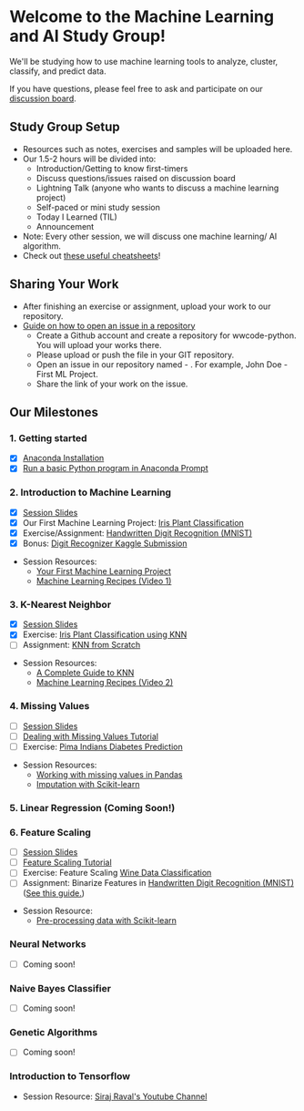 # Welcome to the Machine Learning and AI Study Group!
We'll be studying how to use machine learning tools to analyze, cluster, classify, and predict data.

If you have questions, please feel free to ask and participate on our [discussion
board](https://www.meetup.com/Women-Who-Code-Manila/messages/boards/forum/25085644). 

## Study Group Setup
* Resources such as notes, exercises and samples will be uploaded here.
* Our 1.5-2 hours will be divided into:
    - Introduction/Getting to know first-timers 
    - Discuss questions/issues raised on discussion board 
    - Lightning Talk (anyone who wants to discuss a machine learning project) 
    - Self-paced or mini study session
    - Today I Learned (TIL)
    - Announcement
* Note: Every other session, we will discuss one machine learning/ AI algorithm.
* Check out [these useful cheatsheets](https://gitlab.com/wwcodemanila/WWCodeManila-ML.AI/tree/master/cheatsheets)! 

## Sharing Your Work
* After finishing an exercise or assignment, upload your work to our repository.
* [Guide on how to open an issue in a repository](https://github.com/wwcodemanila/WWCodeManila-Python/blob/master/exercise_upload_step.md)
    * Create a Github account and create a repository for wwcode-python. You will upload your works there.
    * Please upload or push the file in your GIT repository.
    * Open an issue in our repository named <Your name> - <topic>. For example, John Doe - First ML Project.
    * Share the link of your work on the issue.

## Our Milestones
### 1. Getting started
- [X] [Anaconda Installation](https://www.continuum.io/downloads) 
- [X] [Run a basic Python program in Anaconda Prompt](https://gitlab.com/wwcodemanila/WWCodeManila-ML.AI/blob/master/tutorials/installation_guide.md)

### 2. Introduction to Machine Learning
- [X] [Session Slides](https://gitlab.com/wwcodemanila/WWCodeManila-ML.AI/blob/master/slides/(Session%201)%20Introduction%20to%20Machine%20Learning.pdf)
- [X] Our First Machine Learning Project: [Iris Plant Classification](https://gitlab.com/wwcodemanila/WWCodeManila-ML.AI/blob/master/samples/iris_script.py)
- [X] Exercise/Assignment: [Handwritten Digit Recognition (MNIST)](https://gitlab.com/wwcodemanila/WWCodeManila-ML.AI/blob/master/exercises/mnist_script.py)
- [X] Bonus: [Digit Recognizer Kaggle Submission](https://gitlab.com/wwcodemanila/WWCodeManila-ML.AI/blob/master/tutorials/kaggle_submission.md)
* Session Resources: 
	* [Your First Machine Learning Project](http://machinelearningmastery.com/machine-learning-in-python-step-by-step/)
	* [Machine Learning Recipes (Video 1)](https://www.youtube.com/watch?v=cKxRvEZd3Mw)

### 3. K-Nearest Neighbor
- [X] [Session Slides](https://gitlab.com/wwcodemanila/WWCodeManila-ML.AI/blob/master/slides/(Session%202)%20K-Nearest%20Neighbor.pdf)
- [X] Exercise: [Iris Plant Classification using KNN](https://gitlab.com/wwcodemanila/WWCodeManila-ML.AI/blob/master/exercises/iris_knn.py)
- [ ] Assignment: [KNN from Scratch](https://gitlab.com/wwcodemanila/WWCodeManila-ML.AI/blob/master/exercises/knn_scratch.py)
* Session Resources: 
	* [A Complete Guide to KNN](https://kevinzakka.github.io/2016/07/13/k-nearest-neighbor/)
	* [Machine Learning Recipes (Video 2)](https://www.youtube.com/watch?v=AoeEHqVSNOw&t=401s)

### 4. Missing Values
- [ ] [Session Slides](https://gitlab.com/wwcodemanila/WWCodeManila-ML.AI/blob/master/slides/(Session%203)%20Missing%20Values.pdf)
- [ ] [Dealing with Missing Values Tutorial](http://machinelearningmastery.com/handle-missing-data-python/) 
- [ ] Exercise: [Pima Indians Diabetes Prediction](https://gitlab.com/wwcodemanila/WWCodeManila-ML.AI/blob/master/exercises/pima_script.py) 
* Session Resources:
    * [Working with missing values in Pandas](http://pandas.pydata.org/pandas-docs/stable/missing_data.html)
    * [Imputation with Scikit-learn](http://scikit-learn.org/stable/modules/preprocessing.html#imputation-of-missing-values)

### 5. Linear Regression (Coming Soon!)

### 6. Feature Scaling
- [ ] [Session Slides](https://gitlab.com/wwcodemanila/WWCodeManila-ML.AI/blob/master/slides/(Session%204)%20Feature%20Scaling.pdf)
- [ ] [Feature Scaling Tutorial](https://gitlab.com/wwcodemanila/WWCodeManila-ML.AI/blob/master/tutorials/feature_scaling.md)
- [ ] Exercise: Feature Scaling [Wine Data Classification](https://gitlab.com/wwcodemanila/WWCodeManila-ML.AI/blob/master/exercises/wine_script.py)
- [ ] Assignment: Binarize Features in [Handwritten Digit Recognition (MNIST)](https://gitlab.com/wwcodemanila/WWCodeManila-ML.AI/blob/master/exercises/mnist_script.py) ([See this guide.](https://gitlab.com/wwcodemanila/WWCodeManila-ML.AI/blob/master/tutorials/feature_binarization.md))
* Session Resource:
    * [Pre-processing data with Scikit-learn](http://scikit-learn.org/stable/modules/preprocessing.html)

### Neural Networks
- [ ] Coming soon!

### Naive Bayes Classifier
- [ ] Coming soon!

### Genetic Algorithms
- [ ] Coming soon!

### Introduction to Tensorflow
* Session Resource: [Siraj Raval's Youtube Channel](https://www.youtube.com/watch?list=PL2-dafEMk2A4ut2pyv0fSIXqOzXtBGkLj&v=2FOXR16mLow)